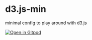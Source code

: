 # d3.js-min



minimal config to play around with d3.js

[![Open in Gitpod](https://gitpod.io/button/open-in-gitpod.svg)](https://gitpod.io/#https://github.com/cenzwong/d3.js-min)
<!-- [![Gitpod ready-to-code](https://img.shields.io/badge/Gitpod-ready--to--code-908a85?logo=gitpod)](https://gitpod.io/#https://github.com/.../...) -->

